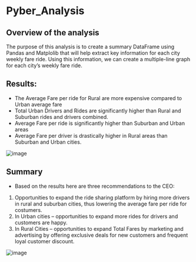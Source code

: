 # Pyber_Analysis
## Overview of the analysis

The purpose of this analysis is to create a summary DataFrame using Pandas and Matplolib that will help extract key information for each city weekly fare ride. Using this information, we can create a multiple-line graph for each city’s weekly fare ride.

## Results: 

-	The Average Fare per ride for Rural are more expensive compared to Urban average fare
-	Total Urban Drivers and Rides are significantly higher than Rural and Suburban rides and drivers combined.
-	Average Fare per ride is significantly higher than Suburban and Urban areas 
-	Average Fare per driver is drastically higher in Rural areas than Suburban and Urban cities.

![image](https://user-images.githubusercontent.com/91576834/143370894-366021fe-969a-444e-8a81-720df5473d5f.png)

## Summary 

-	Based on the results here are three recommendations to the CEO:
1. Opportunities to expand the ride sharing platform by hiring more drivers in rural and suburban cities, thus lowering the average fare per ride for costumers.
2. In Urban cities – opportunities to expand more rides for drivers and customers are happy. 
3. In Rural Cities – opportunities to expand Total Fares by marketing and advertising by offering exclusive deals for new customers and frequent loyal customer discount. 


![image](https://user-images.githubusercontent.com/91576834/143371034-2f383d18-884f-408d-a3b5-1b8cc358d728.png)



